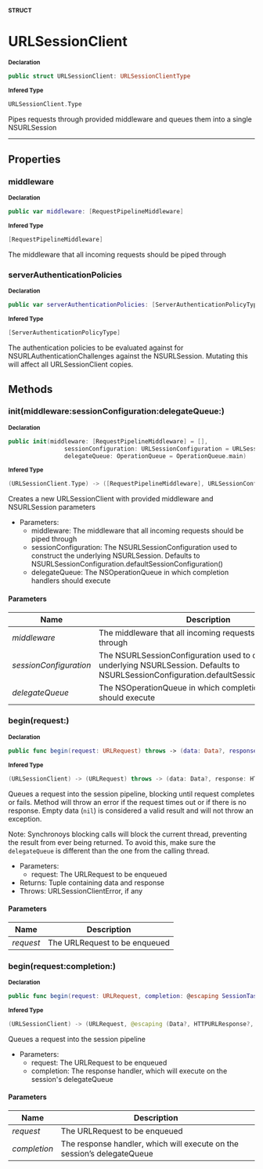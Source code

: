 <sub>**STRUCT**</sub>
# URLSessionClient

<sub>**Declaration**</sub>
```swift
public struct URLSessionClient: URLSessionClientType
```

<sub>**Infered Type**</sub>
```swift
URLSessionClient.Type
```

Pipes requests through provided middleware and queues them into a single NSURLSession

--------------------

## Properties
### middleware

<sub>**Declaration**</sub>
```swift
public var middleware: [RequestPipelineMiddleware]
```

<sub>**Infered Type**</sub>
```swift
[RequestPipelineMiddleware]
```

The middleware that all incoming requests should be piped through

### serverAuthenticationPolicies

<sub>**Declaration**</sub>
```swift
public var serverAuthenticationPolicies: [ServerAuthenticationPolicyType]
```

<sub>**Infered Type**</sub>
```swift
[ServerAuthenticationPolicyType]
```

The authentication policies to be evaluated against for NSURLAuthenticationChallenges against the
NSURLSession. Mutating this will affect all URLSessionClient copies.

## Methods
### init(middleware:sessionConfiguration:delegateQueue:)

<sub>**Declaration**</sub>
```swift
public init(middleware: [RequestPipelineMiddleware] = [],
                sessionConfiguration: URLSessionConfiguration = URLSessionConfiguration.default,
                delegateQueue: OperationQueue = OperationQueue.main)
```

<sub>**Infered Type**</sub>
```swift
(URLSessionClient.Type) -> ([RequestPipelineMiddleware], URLSessionConfiguration, OperationQueue) -> URLSessionClient
```

Creates a new URLSessionClient with provided middleware and NSURLSession parameters
- Parameters:
    - middleware: The middleware that all incoming requests should be piped through
    - sessionConfiguration: The NSURLSessionConfiguration used to construct the underlying NSURLSession.
                            Defaults to NSURLSessionConfiguration.defaultSessionConfiguration()
    - delegateQueue: The NSOperationQueue in which completion handlers should execute

#### Parameters
| Name | Description |
| ---- | ----------- |
| *middleware* | The middleware that all incoming requests should be piped through |
| *sessionConfiguration* | The NSURLSessionConfiguration used to construct the underlying NSURLSession. Defaults to NSURLSessionConfiguration.defaultSessionConfiguration() |
| *delegateQueue* | The NSOperationQueue in which completion handlers should execute |

### begin(request:)

<sub>**Declaration**</sub>
```swift
public func begin(request: URLRequest) throws -> (data: Data?, response: HTTPURLResponse)
```

<sub>**Infered Type**</sub>
```swift
(URLSessionClient) -> (URLRequest) throws -> (data: Data?, response: HTTPURLResponse)
```

Queues a request into the session pipeline, blocking until request completes or fails.
Method will throw an error if the request times out or if there is no response.
Empty data (`nil`) is considered a valid result and will not throw an exception.

Note: Synchronoys blocking calls will block the current thread, preventing the result from
      ever being returned. To avoid this, make sure the `delegateQueue` is different than
      the one from the calling thread.

- Parameters:
    - request: The URLRequest to be enqueued
- Returns: Tuple containing data and response
- Throws: URLSessionClientError, if any

#### Parameters
| Name | Description |
| ---- | ----------- |
| *request* | The URLRequest to be enqueued |

### begin(request:completion:)

<sub>**Declaration**</sub>
```swift
public func begin(request: URLRequest, completion: @escaping SessionTaskCompletion) -> SessionTaskProxyType
```

<sub>**Infered Type**</sub>
```swift
(URLSessionClient) -> (URLRequest, @escaping (Data?, HTTPURLResponse?, Error?) -> ()) -> SessionTaskProxyType
```

Queues a request into the session pipeline
- Parameters:
    - request: The URLRequest to be enqueued
    - completion: The response handler, which will execute on the session's delegateQueue

#### Parameters
| Name | Description |
| ---- | ----------- |
| *request* | The URLRequest to be enqueued |
| *completion* | The response handler, which will execute on the session’s delegateQueue |